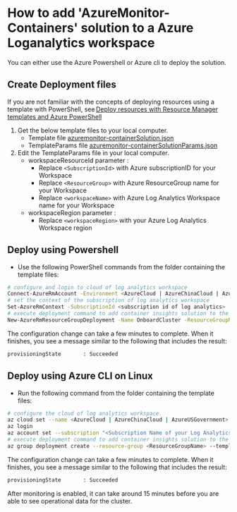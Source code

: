 # How to add 'AzureMonitor-Containers' solution to a Azure Loganalytics workspace

You can either use the Azure Powershell or Azure cli to deploy the solution.

## Create Deployment files
If you are not familiar with the concepts of deploying resources using a template with PowerShell, see [Deploy resources with Resource Manager templates and Azure PowerShell](https://review.docs.microsoft.com/en-us/azure/azure-resource-manager/resource-group-template-deploy)

1. Get the below template files to your local computer.
   - Template file [azuremonitor-containerSolution.json](https://github.com/Microsoft/OMS-docker/blob/ci_feature_prod/docs/templates/azuremonitor-containerSolution.json)
   - TemplateParams file [azuremonitor-containerSolutionParams.json](https://github.com/Microsoft/OMS-docker/blob/ci_feature_prod/docs/templates/azuremonitor-containerSolutionParams.json)
2. Edit the TemplateParams file in your local computer.
   * workspaceResourceId parameter :
       - Replace `<SubscriptionId>` with Azure subscriptionID for your Workspace
       - Replace `<ResourceGroup>` with Azure ResourceGroup name for your Workspace
       - Replace `<workspaceName>` with Azure Log Analytics Workspace name for your Workspace
   * workspaceRegion parameter :
       - Replace `<workspaceRegion>` with your Azure Log Analytics Workspace region

## Deploy using Powershell
- Use the following PowerShell commands from the folder containing the template files:

``` sh
# configure and login to cloud of log analytics workspace
Connect-AzureRmAccount -Environment <AzureCloud | AzureChinaCloud | AzureUSGovernment>
# set the context of the subscription of log analytics workspace
Set-AzureRmContext -SubscriptionId <subscription id of log analytics>
# execute deployment command to add container insights solution to the specified log analytics workspace
New-AzureRmResourceGroupDeployment -Name OnboardCluster -ResourceGroupName ClusterResourceGroupName -TemplateFile .\azuremonitor-containerSolution.json -TemplateParameterFile .\azuremonitor-containerSolutionParams.json
```

The configuration change can take a few minutes to complete. When it finishes, you see a message similar to the following that includes the result:

``` sh
provisioningState       : Succeeded
```

## Deploy using Azure CLI on Linux
- Run the following command from the folder containing the template files:

``` sh
# configure the cloud of log analytics workspace.
az cloud set --name <AzureCloud | AzureChinaCloud | AzureUSGovernment>
az login
az account set --subscription "<Subscription Name of your Log Analytics Workspace>"
# execute deployment command to add container insights solution to the specified log analytics workspace
az group deployment create --resource-group <ResourceGroupName> --template-file ./azuremonitor-containerSolution.json --parameters @./azuremonitor-containerSolutionParams.json
```

The configuration change can take a few minutes to complete. When it finishes, you see a message similar to the following that includes the result:

``` sh
provisioningState       : Succeeded
```

After monitoring is enabled, it can take around 15 minutes before you are able to see operational data for the cluster.